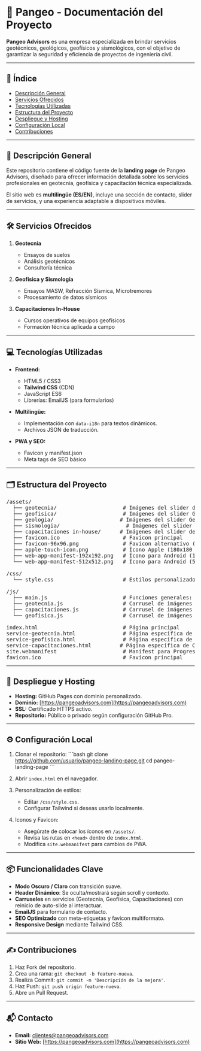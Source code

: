 # 📘 Pangeo - Documentación del Proyecto

**Pangeo Advisors** es una empresa especializada en brindar servicios geotécnicos, geológicos, geofísicos y sismológicos, con el objetivo de garantizar la seguridad y eficiencia de proyectos de ingeniería civil.

---

## 📌 Índice

- [Descripción General](#descripción-general)
- [Servicios Ofrecidos](#servicios-ofrecidos)
- [Tecnologías Utilizadas](#tecnologías-utilizadas)
- [Estructura del Proyecto](#estructura-del-proyecto)
- [Despliegue y Hosting](#despliegue-y-hosting)
- [Configuración Local](#configuración-local)
- [Contribuciones](#contribuciones)

---

## 📖 Descripción General

Este repositorio contiene el código fuente de la **landing page** de Pangeo Advisors, diseñado para ofrecer información detallada sobre los servicios profesionales en geotecnia, geofísica y capacitación técnica especializada.

El sitio web es **multilingüe (ES/EN)**, incluye una sección de contacto, slider de servicios, y una experiencia adaptable a dispositivos móviles.

---

## 🛠 Servicios Ofrecidos

1. **Geotecnia**
   - Ensayos de suelos
   - Análisis geotécnicos
   - Consultoría técnica

2. **Geofísica y Sismología**
   - Ensayos MASW, Refracción Sísmica, Microtremores
   - Procesamiento de datos sísmicos

3. **Capacitaciones In-House**
   - Cursos operativos de equipos geofísicos
   - Formación técnica aplicada a campo

---

## 💻 Tecnologías Utilizadas

- **Frontend:**
  - HTML5 / CSS3
  - **Tailwind CSS** (CDN)
  - JavaScript ES6
  - Librerías: EmailJS (para formularios)

- **Multilingüe:**
  - Implementación con `data-i18n` para textos dinámicos.
  - Archivos JSON de traducción.

- **PWA y SEO:**
  - Favicon y manifest.json
  - Meta tags de SEO básico

---

## 🗂 Estructura del Proyecto

<pre>
/assets/
  ├── geotecnia/                     # Imágenes del slider de Geotecnia
  ├── geofisica/                     # Imágenes del slider Geofísico
  ├── geologia/                     # Imágenes del slider Geologia
  ├── sismologia/                     # Imágenes del slider Sismología
  ├── capacitaciones in-house/      # Imágenes del slider de Capacitaciones
  ├── favicon.ico                    # Favicon principal
  ├── favicon-96x96.png              # Favicon alternativo (96x96 px)
  ├── apple-touch-icon.png           # Ícono Apple (180x180 px)
  ├── web-app-manifest-192x192.png   # Ícono para Android (192x192 px)
  └── web-app-manifest-512x512.png   # Ícono para Android (512x512 px)

/css/
  └── style.css                      # Estilos personalizados y ajustes de Tailwind

/js/
  ├── main.js                        # Funciones generales: modo oscuro, header dinámico
  ├── geotecnia.js                   # Carrusel de imágenes para Geotecnia
  ├── capacitaciones.js              # Carrusel de imágenes para Capacitaciones
  └── geofisica.js                   # Carrusel de imágenes para Geofísica

index.html                           # Página principal
service-geotecnia.html               # Página específica de Geotecnia
service-geofisica.html               # Página específica de Geofísica y Sismología
service-capacitaciones.html         # Página específica de Capacitaciones In-House
site.webmanifest                     # Manifest para Progressive Web App (PWA)
favicon.ico                          # Favicon principal
</pre>


---

## 🚀 Despliegue y Hosting

- **Hosting:** GitHub Pages con dominio personalizado.
- **Dominio:** [https://pangeoadvisors.com](https://pangeoadvisors.com)
- **SSL:** Certificado HTTPS activo.
- **Repositorio:** Público o privado según configuración GitHub Pro.

---

## ⚙️ Configuración Local

1. Clonar el repositorio:
   \```bash
   git clone https://github.com/usuario/pangeo-landing-page.git
   cd pangeo-landing-page
   \```

2. Abrir `index.html` en el navegador.

3. Personalización de estilos:
   - Editar `/css/style.css`.
   - Configurar Tailwind si deseas usarlo localmente.

4. Iconos y Favicon:
   - Asegúrate de colocar los íconos en `/assets/`.
   - Revisa las rutas en `<head>` dentro de `index.html`.
   - Modifica `site.webmanifest` para cambios de PWA.

---

## 📦 Funcionalidades Clave

- **Modo Oscuro / Claro** con transición suave.
- **Header Dinámico**: Se oculta/mostrará según scroll y contexto.
- **Carruseles** en servicios (Geotecnia, Geofísica, Capacitaciones) con reinicio de auto-slide al interactuar.
- **EmailJS** para formulario de contacto.
- **SEO Optimizado** con meta-etiquetas y favicon multiformato.
- **Responsive Design** mediante Tailwind CSS.

---

## ✍️ Contribuciones

1. Haz Fork del repositorio.
2. Crea una rama: `git checkout -b feature-nueva`.
3. Realiza Commit: `git commit -m 'Descripción de la mejora'`.
4. Haz Push: `git push origin feature-nueva`.
5. Abre un Pull Request.

---

## 📬 Contacto

- **Email:** clientes@pangeoadvisors.com
- **Sitio Web:** [https://pangeoadvisors.com](https://pangeoadvisors.com)


